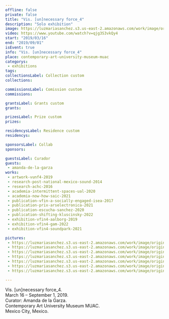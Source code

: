 ```yaml
---
offline: false
private: false
title: "Vis. [un]necessary force_4"
description: "Solo exhibition"
image: https://luzmariasanchez.s3.us-east-2.amazonaws.com/work/image/original/V.[u]nf_4_Muac_Documentation_08.JPG
video: https://www.youtube.com/watch?v=qjg3S3vkQy4
start: "2019/03/16"
end: "2019/09/01"
isEvent: true
info: "Vis. [un]necessary force_4"
place: contemporary-art-university-museum-muac
categorys:
 - exhibitions
tags:
collectionsLabel: Collection custom
collections:

commissionsLabel: Comission custom
commissions:

grantsLabel: Grants custom
grants:

prizesLabel: Prize custom
prizes:

residencysLabel: Residence custom
residencys:

sponsorsLabel: Collab
sponsors:

guestsLabel: Curador
guests:
 - amanda-de-la-garza
works:
 - artwork-vunf4-2019
 - research-post-national-mexico-sound-2014
 - research-achc-2016
 - academia-intermittent-spaces-ual-2020
 - academia-now-how-saic-2021
 - publication-vfin-a-socially-engaged-isea-2017
 - publication-prix-arselectronica-2021
 - publication-escucha-sanchez-2020
 - publication-shifting-kluscinsky-2022
 - exhibition-vfin4-aalborg-2019
 - exhibition-vfin4-gam-2022
 - exhibition-vfin4-soundpark-2021

pictures:
 - https://luzmariasanchez.s3.us-east-2.amazonaws.com/work/image/original/V.[u]nf_4_Muac_Documentation_19.JPG
 - https://luzmariasanchez.s3.us-east-2.amazonaws.com/work/image/original/V.[u]nf_4_Muac_Documentation_20.JPG
 - https://luzmariasanchez.s3.us-east-2.amazonaws.com/work/image/original/V.[u]nf_4_Muac_Documentation_01.JPG
 - https://luzmariasanchez.s3.us-east-2.amazonaws.com/work/image/original/V.[u]nf_4_Muac_Documentation_08.JPG
 - https://luzmariasanchez.s3.us-east-2.amazonaws.com/work/image/original/V.[u]nf_4_Muac_Documentation_14.JPG
 - https://luzmariasanchez.s3.us-east-2.amazonaws.com/work/image/original/V.[u]nf_4_Muac_Documentation_18.JPG
 - https://luzmariasanchez.s3.us-east-2.amazonaws.com/work/image/original/V.[u]nf_4_Muac_Documentation_17.JPG

---
```

Vis. [un]necessary force_4.\
March 16 – September 1, 2019.\
Curator: Amanda de la Garza.\
Contemporary Art University Museum MUAC.\
Mexico City, Mexico.
